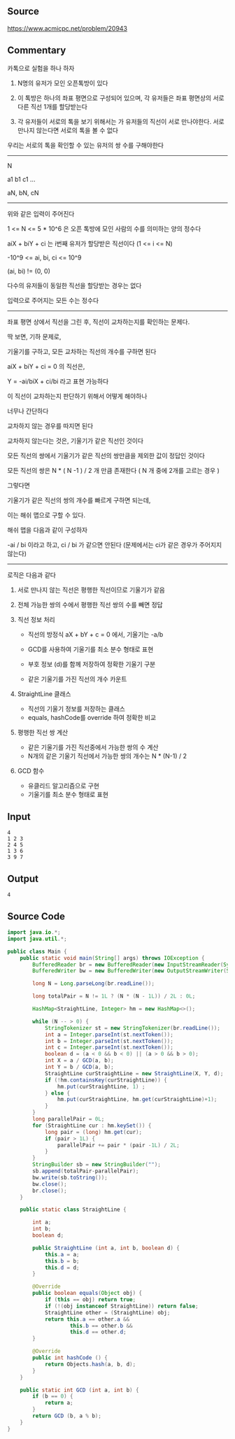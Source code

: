 ## Source

https://www.acmicpc.net/problem/20943

## Commentary

카톡으로 실험을 하나 하자

1. N명의 유저가 모인 오픈톡방이 있다

2. 이 톡방은 하나의 좌표 평면으로 구성되어 있으며, 각 유저들은 좌표 평면상의 서로 다른 직선 1개를 할당받는다

3. 각 유저들이 서로의 톡을 보기 위해서는 가 유저들의 직선이 서로 만나야한다. 서로 만나지 않는다면 서로의 톡을 볼 수 없다

우리는 서로의 톡을 확인할 수 있는 유저의 쌍 수를 구해야한다


-----

N

a1 b1 c1
...

aN, bN, cN

-----

위와 같은 입력이 주어진다

1 <= N <= 5 * 10^6 은 오픈 톡방에 모인 사람의 수를 의미하는 양의 정수다

aiX + biY + ci 는 i번째 유저가 할당받은 직선이다 (1 <= i <= N)

-10^9 <= ai, bi, ci <= 10^9

(ai, bi) != (0, 0)

다수의 유저들이 동일한 직선을 할당받는 경우는 없다

입력으로 주어지는 모든 수는 정수다

---

좌표 평면 상에서 직선을 그린 후, 직선이 교차하는지를 확인하는 문제다.

딱 보면, 기하 문제로,

기울기를 구하고, 모든 교차하는 직선의 개수를 구하면 된다

aiX + biY + ci = 0 의 직선은,

Y = -ai/biX + ci/bi 라고 표현 가능하다

이 직선이 교차하는지 판단하기 위해서 어떻게 해야하나

너무나 간단하다

교차하지 않는 경우를 따지면 된다

교차하지 않는다는 것은, 기울기가 같은 직선인 것이다

모든 직선의 쌍에서 기울기가 같은 직선의 쌍만큼을 제외한 값이 정답인 것이다

모든 직선의 쌍은 N * ( N -1 )  / 2 개 만큼 존재한다 ( N 개 중에 2개를 고르는 경우 )

그렇다면

기울기가 같은 직선의 쌍의 개수를 빠르게 구하면 되는데,

이는 해쉬 맵으로 구할 수 있다.

해쉬 맵을 다음과 같이 구성하자

-ai / bi 이라고 하고, ci / bi 가 같으면 안된다 (문제에서는 ci가 같은 경우가 주어지지 않는다)


----

로직은 다음과 같다


1. 서로 만나지 않는 직선은 평행한 직선이므로 기울기가 같음
2. 전체 가능한 쌍의 수에서 평행한 직선 쌍의 수를 빼면 정답

3. 직선 정보 처리

    - 직선의 방정식 aX + bY + c = 0 에서, 기울기는 -a/b

    - GCD를 사용하여 기울기를 최소 분수 형태로 표현

    - 부호 정보 (d)를 함께 저장하여 정확한 기울기 구분

    - 같은 기울기를 가진 직선의 개수 카운트

4. StraightLine 클래스

    - 직선의 기울기 정보를 저장하는 클래스
    - equals, hashCode를 override 하여 정확한 비교


5. 평행한 직선 쌍 계산

    - 같은 기울기를 가진 직선중에서 가능한 쌍의 수 계산
    - N개의 같은 기울기 직선에서 가능한 쌍의 개수는 N * (N-1) / 2


6. GCD 함수

    - 유클리드 알고리즘으로 구현
    - 기울기를  최소 분수 형태로 표현


## Input
```
4
1 2 3
2 4 5
1 3 6
3 9 7
```

## Output
```
4
```

## Source Code

```java
import java.io.*;
import java.util.*;

public class Main {
    public static void main(String[] args) throws IOException {
        BufferedReader br = new BufferedReader(new InputStreamReader(System.in));
        BufferedWriter bw = new BufferedWriter(new OutputStreamWriter(System.out));

        long N = Long.parseLong(br.readLine());

        long totalPair = N != 1L ? (N * (N - 1L)) / 2L : 0L;

        HashMap<StraightLine, Integer> hm = new HashMap<>();

        while (N -- > 0) {
            StringTokenizer st = new StringTokenizer(br.readLine());
            int a = Integer.parseInt(st.nextToken());
            int b = Integer.parseInt(st.nextToken());
            int c = Integer.parseInt(st.nextToken());
            boolean d = (a < 0 && b < 0) || (a > 0 && b > 0);
            int X = a / GCD(a, b);
            int Y = b / GCD(a, b);
            StraightLine curStraightLine = new StraightLine(X, Y, d);
            if (!hm.containsKey(curStraightLine)) {
                hm.put(curStraightLine, 1) ;
            } else {
                hm.put(curStraightLine, hm.get(curStraightLine)+1);
            }
        }
        long parallelPair = 0L;
        for (StraightLine cur : hm.keySet()) {
            long pair = (long) hm.get(cur);
            if (pair > 1L) {
                parallelPair += pair * (pair -1L) / 2L;
            }
        }
        StringBuilder sb = new StringBuilder("");
        sb.append(totalPair-parallelPair);
        bw.write(sb.toString());
        bw.close();
        br.close();
    }

    public static class StraightLine {

        int a;
        int b;
        boolean d;

        public StraightLine (int a, int b, boolean d) {
            this.a = a;
            this.b = b;
            this.d = d;
        }

        @Override
        public boolean equals(Object obj) {
            if (this == obj) return true;
            if (!(obj instanceof StraightLine)) return false;
            StraightLine other = (StraightLine) obj;
            return this.a == other.a &&
                    this.b == other.b &&
                    this.d == other.d;
        }

        @Override
        public int hashCode () {
            return Objects.hash(a, b, d);
        }
    }

    public static int GCD (int a, int b) {
        if (b == 0) {
            return a;
        }
        return GCD (b, a % b);
    }
}

```